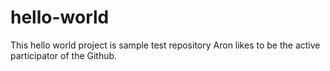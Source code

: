 # hello-world
This hello world project is sample test repository
Aron likes to be the active participator of the Github.
